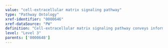 ```yaml
---
value: "cell-extracellular matrix signaling pathway"
type: "Pathway Ontology"
xref-identifier: "0000646"
xref-dataSource: "PW"
definition: "Cell-extracellular matrix signaling pathway conveys information between cells and components of the extracellular matrix using cell adhesion molecules."
level: "Level 3"
parents: ['0000648']
---
```

